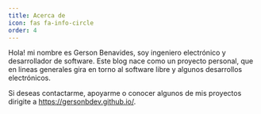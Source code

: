 ```yaml
---
title: Acerca de
icon: fas fa-info-circle
order: 4
---
```


Hola! mi nombre es Gerson Benavides, soy ingeniero electrónico y desarrollador de software. Este blog nace como un proyecto personal, que en lineas generales gira en torno al software libre y algunos desarrollos electrónicos.

Si deseas contactarme, apoyarme o conocer algunos de mis proyectos dirigite a <https://gersonbdev.github.io/>.